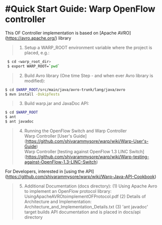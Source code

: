#Quick Start Guide: Warp OpenFlow controller
====================================

This OF Controller implementation is based on [Apache AVRO] (https://avro.apache.org/) library

>1. Setup a WARP_ROOT environment variable where the project is placed, e.g.:
```bash
 $ cd <warp_root_dir>
 $ export WARP_ROOT=`pwd`
```

>2. Build Avro library (One time Step - and when ever Avro library is modified):
 ```bash
 $ cd $WARP_ROOT/src/main/java/avro-trunk/lang/java/avro
 $ mvn install -DskipTests
 ```

>3. Build warp.jar and JavaDoc API:
 ```bash
 $ cd $WARP_ROOT
 $ ant
 $ ant javadoc
 ```

>4. Running the OpenFlow Switch and Warp Controller<br/>
   Warp Controller [User's Guide] (https://github.com/shivarammysore/warp/wiki/Warp-User's-Guide)<br/>
   Warp Controller [testing against OpenFlow 1.3 LINC Switch] (https://github.com/shivarammysore/warp/wiki/Warp-testing-against-OpenFlow-1.3-LINC-Switch)

   For Developers, interested in [using the API] (https://github.com/shivarammysore/warp/wiki/Warp-Java-API-Cookbook)

>5. Additional Documentation (docs directory):
     (1) Using Apache Avro to implement an OpenFlow protocol library: UsingApacheAVROtoimplementOFProtocol.pdf
     (2) Details of Architecture and Implementation: Architecture_and_Implementation_Details.txt
     (3) 'ant javadoc' target builds API documentation and is placed in docs/api directory
